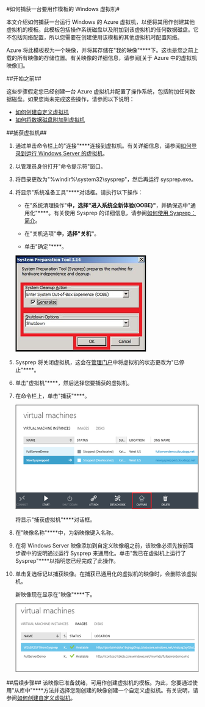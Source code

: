 <properties linkid="manage-windows-howto-capture-an-image" urlDisplayName="Capture an image" pageTitle="捕获运行 Windows Server 的虚拟机的映像" metaKeywords="Azure capture image vm, capturing vm" description="了解如何捕获运行 Windows Server 2008 R2 的 Azure 虚拟机 (VM) 的映像。 " metaCanonical="" services="virtual-machines" documentationCenter="" title="How to Capture an Image of a Virtual Machine Running Windows Server" authors="kathydav" solutions="" manager="jeffreyg" editor="tysonn" />
<tags ms.service="virtual-machines"
    ms.date="03/13/2015"
    wacn.date=""
    />

#如何捕获一台要用作模板的 Windows 虚拟机#

本文介绍如何捕获一台运行 Windows 的 Azure 虚拟机，以便将其用作创建其他虚拟机的模板。此模板包括操作系统磁盘以及附加到该虚拟机的任何数据磁盘。它不包括网络配置，所以您需要在创建使用该模板的其他虚拟机时配置网络。

Azure 将此模板视为一个映像，并将其存储在"我的映像"****下。这也是您之前上载的所有映像的存储位置。有关映像的详细信息，请参阅[关于 Azure 中的虚拟机映像][]。

##开始之前##

这些步骤假定您已经创建一台 Azure 虚拟机并配置了操作系统，包括附加任何数据磁盘。如果您尚未完成这些操作，请参阅以下说明：

- [如何创建自定义虚拟机][]
- [如何将数据磁盘附加到虚拟机][]

##捕获虚拟机##

1. 通过单击命令栏上的"连接"****连接到虚拟机。有关详细信息，请参阅[如何登录到运行 Windows Server 的虚拟机][]。

2.	以管理员身份打开"命令提示符"窗口。


3.	将目录更改为"%windir%\system32\sysprep"，然后再运行 sysprep.exe。


4. 	将显示"系统准备工具"****对话框。请执行以下操作：


	- 在"系统清理操作"****中，选择"进入系统全新体验(OOBE)"****，并确保选中"通用化"****。有关使用 Sysprep 的详细信息，请参阅[如何使用 Sysprep：简介][]。

	- 在"关机选项"****中，选择"关机"****。

	- 单击"确定"****。

	![Run Sysprep](./media/virtual-machines-capture-image-windows-server/SysprepGeneral.png)

7.	Sysprep 将关闭虚拟机，这会在[管理门户](http://manage.windowsazure.cn)中将虚拟机的状态更改为"已停止"****。


8.	单击"虚拟机"****，然后选择您要捕获的虚拟机。

9.	在命令栏上，单击"捕获"****。

	![Capture virtual machine](./media/virtual-machines-capture-image-windows-server/CaptureVM.png)

	将显示"捕获虚拟机"****对话框。

10.	在"映像名称"****中，为新映像键入名称。

11.	在将 Windows Server 映像添加到自定义映像组之前，该映像必须先按前面步骤中的说明通过运行 Sysprep 来通用化。单击"我已在虚拟机上运行了 Sysprep"****以指明您已经完成了此操作。

12.	单击复选标记以捕获映像。在捕获已通用化的虚拟机的映像时，会删除该虚拟机。

	新映像现在显示在"映像"****下。

	![Image capture successful](./media/virtual-machines-capture-image-windows-server/VMCapturedImageAvailable.png)

##后续步骤##
该映像已准备就绪，可用作创建虚拟机的模板。为此，您要通过使用"从库中"****方法并选择您刚创建的映像创建一个自定义虚拟机。有关说明，请参阅[如何创建自定义虚拟机][]。

	
[管理磁盘和映像]:http://msdn.microsoft.com/zh-cn/library/azure/jj672979.aspx
[如何创建自定义虚拟机]: ../virtual-machines-create-custom/
[如何将数据磁盘附加到虚拟机]: ../storage-windows-attach-disk/
[如何登录到运行 Windows Server 的虚拟机]:/zh-cn/documentation/articles/virtual-machines-log-on-windows-server/
[如何使用 Sysprep：简介]:http://technet.microsoft.com/zh-cn/library/bb457073.aspx
[运行 Sysprep.exe]: ./media/virtual-machines-capture-image-windows-server/SysprepCommand.png
[进入 Sysprep.exe 选项]: ./media/virtual-machines-capture-image-windows-server/SysprepGeneral.png
[虚拟机已停止]: ./media/virtual-machines-capture-image-windows-server/SysprepStopped.png
[捕获虚拟机的映像]: ./media/virtual-machines-capture-image-windows-server/CaptureVM.png
[输入映像名称]: ./media/virtual-machines-capture-image-windows-server/Capture.png
[成功捕获映像]: ./media/virtual-machines-capture-image-windows-server/CaptureSuccess.png
[使用捕获的映像]: ./media/virtual-machines-capture-image-windows-server/MyImagesWindows.png
